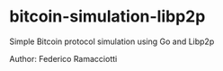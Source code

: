 # bitcoin-simulation-libp2p
 Simple Bitcoin protocol simulation using Go and Libp2p

Author: Federico Ramacciotti
